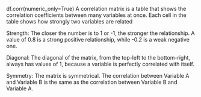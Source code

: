 df.corr(numeric_only=True) 
A correlation matrix is a table that shows the correlation coefficients between many variables at once. Each cell in the table shows how strongly two variables are related

Strength: The closer the number is to 1 or -1, the stronger the relationship. A value of 0.8 is a strong positive relationship, while -0.2 is a weak negative one.

Diagonal: The diagonal of the matrix, from the top-left to the bottom-right, always has values of 1, because a variable is perfectly correlated with itself.

Symmetry: The matrix is symmetrical. The correlation between Variable A and Variable B is the same as the correlation between Variable B and Variable A.


